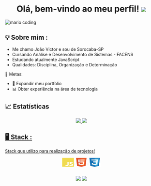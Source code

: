 

<h1 align="center" > Olá, bem-vindo ao meu perfil!  <img src="https://media.giphy.com/media/hvRJCLFzcasrR4ia7z/giphy.gif" width="30px"></h1>

![mario coding](https://i.imgur.com/1ZvVkDc.gif)

## 💡 Sobre mim :

 - Me chamo João Victor e sou de Sorocaba-SP
 - Cursando Análise e Desenvolvimento de Sistemas - FACENS
 - Estudando atualmente JavaScript
 - Qualidades: Disciplina, Organização e Determinação 

🎯 Metas:

- 📂 Expandir meu portfólio
- 📊 Obter experiência na área de tecnologia

## 📈 Estatísticas

<div align="center">
  <a href="https://github.com/joaox12">
  <img height="180em" src="https://github-readme-stats.vercel.app/api/top-langs/?username=joaox12&layout=compact&langs_count=7&theme=react&hide_border=true"/>
  <img height="180em" src="https://github-readme-stats.vercel.app/api?username=joaox12&show_icons=true&theme=react&include_all_commits=true&count_private=true&hide_border=true"/>
</div>

## 🖥️ Stack :
 Stack que utilizo para realização de projetos!
<div align="center">
  <img align="center" alt="Rafa-Js" height="30" width="40" src="https://raw.githubusercontent.com/devicons/devicon/master/icons/javascript/javascript-plain.svg">
 
  <img align="center" alt="Rafa-HTML" height="30" width="40" src="https://raw.githubusercontent.com/devicons/devicon/master/icons/html5/html5-original.svg">
  <img align="center" alt="Rafa-CSS" height="30" width="40" src="https://raw.githubusercontent.com/devicons/devicon/master/icons/css3/css3-original.svg">
  
  ##
   <a href="https://www.linkedin.com/in/jo%C3%A3o-victor-338640184/" target="_blank"><img src="https://img.shields.io/badge/-LinkedIn-%230077B5?style=for-the-badge&logo=linkedin&logoColor=white" target="_blank"></a> 
   <a href="https://twitter.com/ImJoao132" target="_blank"><img src="https://img.shields.io/badge/Twitter-2CA5E0?style=for-the-badge&logo=twitter&logoColor=white" target="_blank"></a>
   

